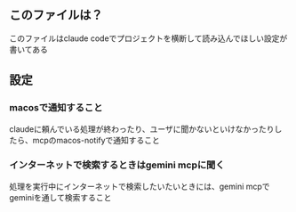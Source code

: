 ## このファイルは？
このファイルはclaude codeでプロジェクトを横断して読み込んでほしい設定が書いてある

## 設定
### macosで通知すること
claudeに頼んでいる処理が終わったり、ユーザに聞かないといけなかったりしたら、mcpのmacos-notifyで通知すること


### インターネットで検索するときはgemini mcpに聞く
処理を実行中にインターネットで検索したいたいときには、gemini mcpでgeminiを通して検索すること


